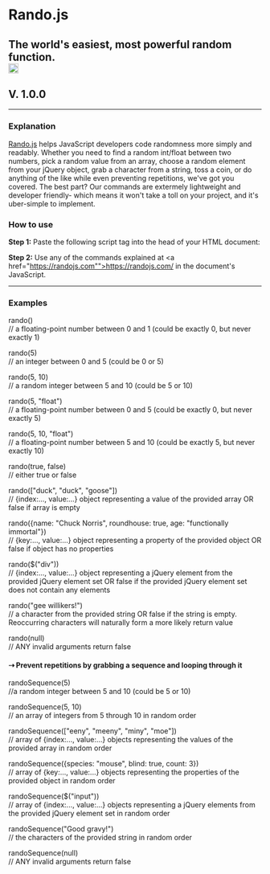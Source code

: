 # Rando.js  
The world's easiest, most powerful random function.  
<img src="http://randojs.com/images/smallsize.png" height="20"/>  
---  
## V. 1.0.0  
---  
### Explanation  
<a href="https://randojs.com">Rando.js</a> helps JavaScript developers code randomness more simply and readably. Whether you need to find a random int/float between two numbers, pick a random value from an array, choose a random element from your jQuery object, grab a character from a string, toss a coin, or do anything of the like while even preventing repetitions, we've got you covered. The best part? Our commands are extermely lightweight and developer friendly- which means it won't take a toll on your project, and it's uber-simple to implement.  
  
### How to use  
**Step 1:** Paste the following script tag into the head of your HTML document:  
<script src="https://<span></span>randojs.com/1.0.0.js"></script>  
  
  
**Step 2:** Use any of the commands explained at <a href="https://randojs.com"">https://randojs.com/</a> in the document's JavaScript.  
  
---  
  
### Examples  
  
rando()  
// a floating-point number between 0 and 1 (could be exactly 0, but never exactly 1)  
  
rando(5)  
// an integer between 0 and 5 (could be 0 or 5)  
  
rando(5, 10)  
// a random integer between 5 and 10 (could be 5 or 10)  
  
rando(5, "float")  
// a floating-point number between 0 and 5 (could be exactly 0, but never exactly 5)  
  
rando(5, 10, "float")  
// a floating-point number between 5 and 10 (could be exactly 5, but never exactly 10)  
  
rando(true, false)  
// either true or false  
  
rando(["duck", "duck", "goose"])  
// {index:..., value:...} object representing a value of the provided array OR false if array is empty  
  
rando({name: "Chuck Norris", roundhouse: true, age: "functionally immortal"})  
// {key:..., value:...} object representing a property of the provided object OR false if object has no properties  
  
rando($("div"))  
// {index:..., value:...} object representing a jQuery element from the provided jQuery element set OR false if the provided jQuery element set does not contain any elements  
  
rando("gee willikers!")  
// a character from the provided string OR false if the string is empty. Reoccurring characters will naturally form a more likely return value  
  
rando(null)  
// ANY invalid arguments return false  
  
  
#### &#8674; Prevent repetitions by grabbing a sequence and looping through it  
  
randoSequence(5)  
//a random integer between 5 and 10 (could be 5 or 10)  
  
randoSequence(5, 10)  
// an array of integers from 5 through 10 in random order  
  
randoSequence(["eeny", "meeny", "miny", "moe"])  
// array of {index:..., value:...} objects representing the values of the provided array in random order  
  
randoSequence({species: "mouse", blind: true, count: 3})  
// array of {key:..., value:...} objects representing the properties of the provided object in random order  
  
randoSequence($("input"))  
// array of {index:..., value:...} objects representing a jQuery elements from the provided jQuery element set in random order  
  
randoSequence("Good gravy!")  
// the characters of the provided string in random order  
  
randoSequence(null)  
// ANY invalid arguments return false
